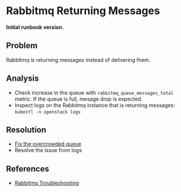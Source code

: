 # Rabbitmq Returning Messages

**Initial runbook version.**

## Problem

Rabbitmq is returning messages instead of delivering them.

## Analysis
 * Check increase in the queue with `rabbitmq_queue_messages_total` metric. If the queue is full, mesage drop is expected.
 * Inspect logs on the Rabbitmq instance that is returning messages: `kubectl -n openstack logs`

## Resolution
 * [Fix the overcrowded queue](./openstack-rabbitmq-high-message-load.md)
 * Resolve the issue from logs

## References
 * [Rabbitmq Troubleshooting](https://www.rabbitmq.com/troubleshooting.html)

